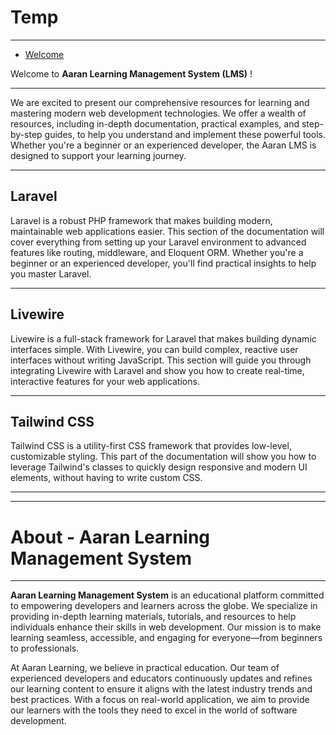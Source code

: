 # Temp

---

- [Welcome](#section-1)

<a name="section-1"></a>

Welcome to **Aaran Learning Management System (LMS)** !

---

We are excited to present our comprehensive resources for learning and mastering modern web development technologies.
We offer a wealth of resources, including in-depth documentation, practical examples, and step-by-step guides, 
to help you understand and implement these powerful tools. Whether you're a beginner or an experienced 
developer, the Aaran LMS is designed to support your learning journey.

---



## Laravel

Laravel is a robust PHP framework that makes building modern, maintainable web applications 
easier. This section of the documentation will cover everything from setting up your 
Laravel environment to advanced features like routing, middleware, and Eloquent ORM. Whether 
you're a beginner or an experienced developer, you'll find practical insights to help you master Laravel.

---

## Livewire

Livewire is a full-stack framework for Laravel that makes building dynamic interfaces simple. With Livewire, you can build complex, reactive user interfaces without writing JavaScript. This section will guide you through integrating Livewire with Laravel and show you how to create real-time, interactive features for your web applications.

---

## Tailwind CSS

Tailwind CSS is a utility-first CSS framework that provides low-level, customizable styling. This part of the documentation will show you how to leverage Tailwind's classes to quickly design responsive and modern UI elements, without having to write custom CSS.

---
<larecipe-progress type="success" :value="100"></larecipe-progress>

---

# About - Aaran Learning Management System

---

**Aaran Learning Management System** is an educational platform committed to empowering developers and learners across the globe. We specialize in providing in-depth learning materials, tutorials, and resources to help individuals enhance their skills in web development. Our mission is to make learning seamless, accessible, and engaging for everyone—from beginners to professionals.

At Aaran Learning, we believe in practical education. Our team of experienced developers and educators continuously updates and refines our learning content to ensure it aligns with the latest industry trends and best practices. With a focus on real-world application, we aim to provide our learners with the tools they need to excel in the world of software development.

